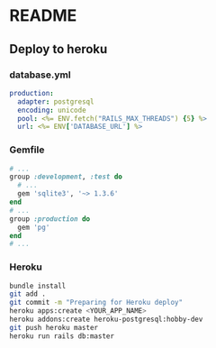 # README

## Deploy to heroku

### database.yml

```yaml
production:
  adapter: postgresql
  encoding: unicode
  pool: <%= ENV.fetch("RAILS_MAX_THREADS") {5} %>
  url: <%= ENV['DATABASE_URL'] %>
```

### Gemfile

```ruby
# ...
group :development, :test do
  # ...
  gem 'sqlite3', '~> 1.3.6'
end
# ...
group :production do
  gem 'pg'
end
# ...
```

### Heroku

```bash
bundle install
git add .
git commit -m "Preparing for Heroku deploy"
heroku apps:create <YOUR_APP_NAME>
heroku addons:create heroku-postgresql:hobby-dev
git push heroku master
heroku run rails db:master
```
